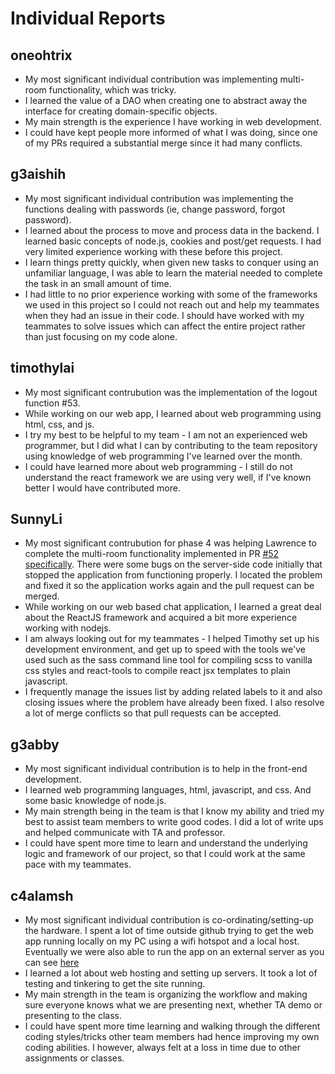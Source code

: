 # Individual Reports

## oneohtrix

 * My most significant individual contribution was implementing multi-room functionality, which was tricky.
 * I learned the value of a DAO when creating one to abstract away the interface for creating domain-specific objects.
 * My main strength is the experience I have working in web development.
 * I could have kept people more informed of what I was doing, since one of my PRs required a substantial merge since it had many conflicts.

## g3aishih

 * My most significant individual contribution was implementing the functions dealing with passwords (ie, change password, forgot password).
 * I learned about the process to move and process data in the backend. I learned basic concepts of node.js, cookies and post/get requests. I had very limited experience working with these before this project.
 * I learn things pretty quickly, when given new tasks to conquer using an unfamiliar language, I was able to learn the material needed to complete the task in an small amount of time.
 * I had little to no prior experience working with some of the frameworks we used in this project so I could not reach out and help my teammates when they had an issue in their code. I should have worked with my teammates to solve issues which can affect the entire project rather than just focusing on my code alone.

## timothylai

* My most significant contrubution was the implementation of the logout function #53.
* While working on our web app, I learned about web programming using html, css, and js.
* I try my best to be helpful to my team - I am not an experienced web programmer, but I did what I can by contributing to the team repository using knowledge of web programming I've learned over the month.
* I could have learned more about web programming - I still do not understand the react framework we are using very well, if I've known better I would have contributed more.

## SunnyLi

 * My most significant contrubution for phase 4 was helping Lawrence to complete the multi-room functionality
   implemented in PR [#52](https://github.com/csc301-fall2014/Proj-Evening-Team1-repo/pull/52)
   [specifically](https://github.com/csc301-fall2014/Proj-Evening-Team1-repo/commit/6694ad481ab).
   There were some bugs on the server-side code initially that stopped the application from functioning properly.
   I located the problem and fixed it so the application works again and the pull request can be merged.
 * While working on our web based chat application, I learned a great deal about the ReactJS framework
   and acquired a bit more experience working with nodejs.
 * I am always looking out for my teammates - I helped Timothy set up his development environment,
   and get up to speed with the tools we've used such as the sass command line tool for compiling
   scss to vanilla css styles and react-tools to compile react jsx templates to plain javascript.
 * I frequently manage the issues list by adding related labels to it and also closing issues where
   the problem have already been fixed. I also resolve a lot of merge conflicts so that pull requests
   can be accepted.

## g3abby

 * My most significant individual contribution is to help in the front-end development.
 * I learned web programming languages, html, javascript, and css. And some basic knowledge of node.js.
 * My main strength being in the team is that I know my ability and tried my best to assist team members to write good codes. I did a lot of write ups and helped communicate with TA and professor.
 * I could have spent more time to learn and understand the underlying logic and framework of our project, so that I could work at the same pace with my teammates.

## c4alamsh

 * My most significant individual contribution is co-ordinating/setting-up the hardware. I spent a lot of time outside github trying to get the web app running locally on my PC using a wifi hotspot and a local host. Eventually we were also able to run the app on an external server as you can see [here](http://54.164.179.46/)
 * I learned a lot about web hosting and setting up servers. It took a lot of testing and tinkering to get the site running.
 * My main strength in the team is organizing the workflow and making sure everyone knows what we are presenting next, whether TA demo or presenting to the class.
 * I could have spent more time learning and walking through the different coding styles/tricks other team members had hence improving my own coding abilities. I however, always felt at a loss in time due to other assignments or classes.

